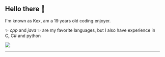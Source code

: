 ## Hello there 👋

I'm known as Kex, am a 19 years old coding enjoyer.

✨ _cpp_ and _java_ ✨ are my favorite languages, but I also have experience in C, C# and python

![](https://dcbadge.vercel.app/api/shield/723925931928059955?compact=true)

---

